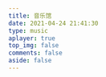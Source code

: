 ```yaml
---
title: 音乐馆
date: 2021-04-24 21:41:30
type: music
aplayer: true
top_img: false
comments: false
aside: false
---
```


